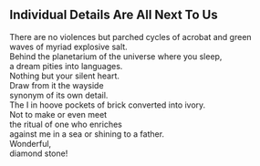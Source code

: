 Individual Details Are All Next To Us
-------------------------------------
There are no violences but parched cycles of acrobat and green  
waves of myriad explosive salt.  
Behind the planetarium of the universe where you sleep,  
a dream pities into languages.  
Nothing but your silent heart.  
Draw from it the wayside  
synonym of its own detail.  
The I in hoove pockets of brick converted into ivory.  
Not to make or even meet  
the ritual of one who enriches  
against me in a sea or shining to a father.  
Wonderful,  
diamond stone!  
